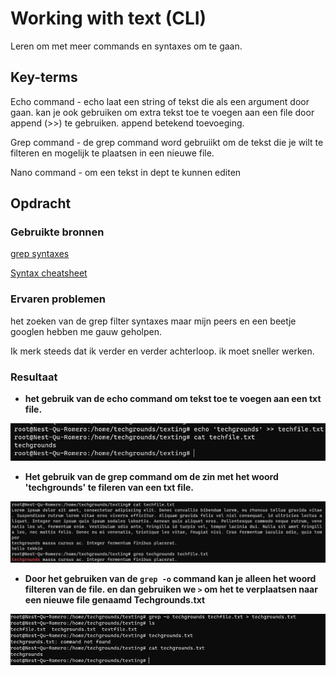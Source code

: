 # Working with text (CLI)
Leren om met meer commands en syntaxes om te gaan.

## Key-terms
Echo command - echo laat een string of tekst die als een argument door gaan. kan je ook gebruiken om extra tekst toe te voegen aan een file door append (>>) te gebruiken. append betekend toevoeging.

Grep command - de grep command word gebruiikt om de tekst die je wilt te filteren en mogelijk te plaatsen in een nieuwe file.

Nano command - om een tekst in dept te kunnen editen

## Opdracht
### Gebruikte bronnen
[grep syntaxes](https://www.geeksforgeeks.org/grep-command-in-unixlinux/)

[Syntax cheatsheet](https://cheatography.com/davechild/cheat-sheets/linux-command-line/)


### Ervaren problemen
het zoeken van de grep filter syntaxes maar mijn peers en een beetje googlen hebben me gauw geholpen. 

Ik merk steeds dat ik verder en verder achterloop. ik moet sneller werken.

### Resultaat

- **het gebruik van de echo command om tekst toe te voegen aan een txt file.**

![echo](/00_includes/echo-techgrounds.png)

- **Het gebruik van de grep command om de zin met het woord 'techgrounds' te fileren van een txt file.**

![grep](/00_includes/grep-command.png)

- **Door het gebruiken van de ``grep -o`` command kan je alleen het woord filteren van de file. en dan gebruiken we `>` om het te verplaatsen naar een nieuwe file genaamd Techgrounds.txt**

![grep to new file](/00_includes/grep-to-new-file.png)